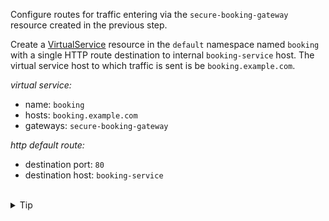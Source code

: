 Configure routes for traffic entering via the `secure-booking-gateway`
resource created in the previous step.

Create a [VirtualService](https://istio.io/latest/docs/reference/config/networking/virtual-service/)
resource in the `default` namespace named `booking`
with a single HTTP route destination to internal `booking-service` host.
The virtual service host to which traffic is sent is be `booking.example.com`.


*virtual service:*
* name: `booking`
* hosts: `booking.example.com`
* gateways: `secure-booking-gateway`

*http default route:*
* destination port: `80`
* destination host: `booking-service`


<br>
<details><summary>Tip</summary>

```plain
apiVersion: networking.istio.io/v1alpha3
kind: VirtualService
metadata:
  name: // TODO
spec:
  hosts:
  - // TODO
  gateways:
  - // TODO
  http:
  - route:
    - destination:
        port:
          number: // TODO
        host: // TODO
```{{copy}}
</details>

<br>
<details><summary>Solution</summary>

```plain
apiVersion: networking.istio.io/v1alpha3
kind: VirtualService
metadata:
  name: booking
spec:
  hosts:
  - booking.example.com
  gateways:
  - secure-booking-gateway
  http:
  - route:
    - destination:
        port:
          number: 80
        host: booking-service
```{{copy}}
</details>